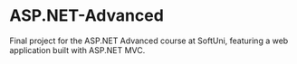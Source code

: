 # ASP.NET-Advanced
Final project for the ASP.NET Advanced course at SoftUni, featuring a web application built with ASP.NET MVC.
